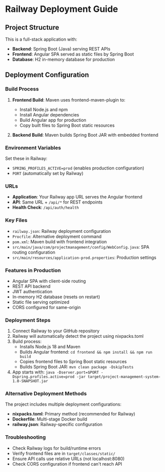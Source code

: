 # Railway Deployment Guide

## Project Structure
This is a full-stack application with:
- **Backend**: Spring Boot (Java) serving REST APIs
- **Frontend**: Angular SPA served as static files by Spring Boot
- **Database**: H2 in-memory database for production

## Deployment Configuration

### Build Process
1. **Frontend Build**: Maven uses frontend-maven-plugin to:
   - Install Node.js and npm
   - Install Angular dependencies
   - Build Angular app for production
   - Copy built files to Spring Boot static resources

2. **Backend Build**: Maven builds Spring Boot JAR with embedded frontend

### Environment Variables
Set these in Railway:
- `SPRING_PROFILES_ACTIVE=prod` (enables production configuration)
- `PORT` (automatically set by Railway)

### URLs
- **Application**: Your Railway app URL serves the Angular frontend
- **API**: Same URL + `/api/*` for REST endpoints
- **Health Check**: `/api/auth/health`

### Key Files
- `railway.json`: Railway deployment configuration
- `Procfile`: Alternative deployment command
- `pom.xml`: Maven build with frontend integration
- `src/main/java/com/projectmanagement/config/WebConfig.java`: SPA routing configuration
- `src/main/resources/application-prod.properties`: Production settings

### Features in Production
- Angular SPA with client-side routing
- REST API backend
- JWT authentication
- In-memory H2 database (resets on restart)
- Static file serving optimized
- CORS configured for same-origin

### Deployment Steps
1. Connect Railway to your GitHub repository
2. Railway will automatically detect the project using nixpacks.toml
3. Build process:
   - Installs Node.js 18 and Maven
   - Builds Angular frontend: `cd frontend && npm install && npm run build`
   - Copies frontend files to Spring Boot static resources
   - Builds Spring Boot JAR: `mvn clean package -DskipTests`
4. App starts with: `java -Dserver.port=$PORT -Dspring.profiles.active=prod -jar target/project-management-system-1.0-SNAPSHOT.jar`

### Alternative Deployment Methods
The project includes multiple deployment configurations:
- **nixpacks.toml**: Primary method (recommended for Railway)
- **Dockerfile**: Multi-stage Docker build
- **railway.json**: Railway-specific configuration

### Troubleshooting
- Check Railway logs for build/runtime errors
- Verify frontend files are in `target/classes/static/`
- Ensure API calls use relative URLs (not localhost:8080)
- Check CORS configuration if frontend can't reach API
